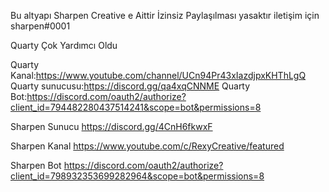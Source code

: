 Bu altyapı Sharpen Creative e Aittir İzinsiz Paylaşılması yasaktır iletişim için sharpen#0001

Quarty Çok Yardımcı Oldu

Quarty Kanal:https://www.youtube.com/channel/UCn94Pr43xIazdjpxKHThLgQ
Quarty sunucusu:https://discord.gg/qa4xqCNNME
Quarty Bot:https://discord.com/oauth2/authorize?client_id=794482280437514241&scope=bot&permissions=8

Sharpen Sunucu https://discord.gg/4CnH6fkwxF

Sharpen Kanal https://www.youtube.com/c/RexyCreative/featured

Sharpen Bot https://discord.com/oauth2/authorize?client_id=798932353699282964&scope=bot&permissions=8